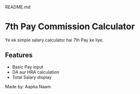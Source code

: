README.md
# 7th Pay Commission Calculator

Ye ek simple salary calculator hai 7th Pay ke liye.

## Features
- Basic Pay input
- DA aur HRA calculation
- Total Salary display

Made by: Aapka Naam
